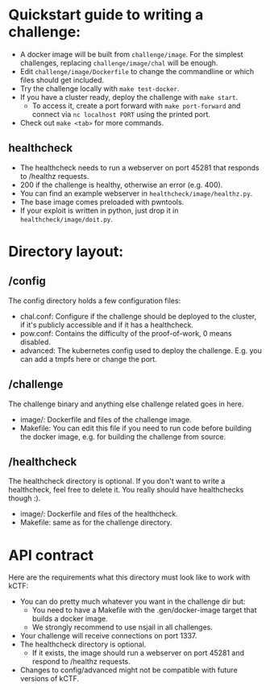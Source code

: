 # Quickstart guide to writing a challenge:

* A docker image will be built from `challenge/image`. For the simplest challenges, replacing `challenge/image/chal` will be enough.
* Edit `challenge/image/Dockerfile` to change the commandline or which files should get included.
* Try the challenge locally with `make test-docker`.
* If you have a cluster ready, deploy the challenge with `make start`.
  * To access it, create a port forward with `make port-forward` and connect via `nc localhost PORT` using the printed port.
* Check out `make <tab>` for more commands.

## healthcheck

* The healthcheck needs to run a webserver on port 45281 that responds to /healthz requests.
 * 200 if the challenge is healthy, otherwise an error (e.g. 400).
 * You can find an example webserver in `healthcheck/image/healthz.py`.
* The base image comes preloaded with pwntools.
* If your exploit is written in python, just drop it in `healthcheck/image/doit.py`.

# Directory layout:

## /config

The config directory holds a few configuration files:

* chal.conf: Configure if the challenge should be deployed to the cluster, if it's publicly accessible and if it has a healthcheck.
* pow.conf: Contains the difficulty of the proof-of-work, 0 means disabled.
* advanced: The kubernetes config used to deploy the challenge. E.g. you can add a tmpfs here or change the port.

## /challenge

The challenge binary and anything else challenge related goes in here.

* image/: Dockerfile and files of the challenge image.
* Makefile: You can edit this file if you need to run code before building the docker image, e.g. for building the challenge from source.

## /healthcheck

The healthcheck directory is optional. If you don't want to write a healthcheck, feel free to delete it. You really should have healthchecks though :).

* image/: Dockerfile and files of the healthcheck.
* Makefile: same as for the challenge directory.

# API contract

Here are the requirements what this directory must look like to work with kCTF:

* You can do pretty much whatever you want in the challenge dir but:
  * You need to have a Makefile with the .gen/docker-image target that builds a docker image.
  * We strongly recommend to use nsjail in all challenges.
* Your challenge will receive connections on port 1337.
* The healthcheck directory is optional.
  * If it exists, the image should run a webserver on port 45281 and respond to /healthz requests.
* Changes to config/advanced might not be compatible with future versions of kCTF.
